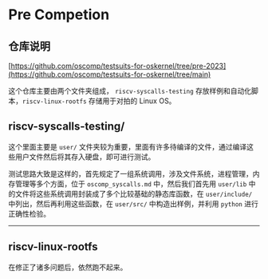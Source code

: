 # Pre Competion

## 仓库说明

[https://github.com/oscomp/testsuits-for-oskernel/tree/pre-2023](https://github.com/oscomp/testsuits-for-oskernel/tree/main) 

这个仓库主要由两个文件夹组成， `riscv-syscalls-testing` 存放样例和自动化脚本，`riscv-linux-rootfs` 存储用于对拍的 Linux OS。

## riscv-syscalls-testing/

这个里面主要是 `user/` 文件夹较为重要，里面有许多待编译的文件，通过编译这些用户文件然后将其存入硬盘，即可进行测试。

测试思路大致是这样的，首先规定了一组系统调用，涉及文件系统，进程管理，内存管理等多个方面，位于 `oscomp_syscalls.md` 中，然后我们首先用 `user/lib` 中的文件将这些系统调用封装成了多个比较基础的静态库函数，在 `user/include/` 中列出，然后再利用这些函数，在 `user/src/` 中构造出样例，并利用 `python` 进行正确性检验。

---

## riscv-linux-rootfs

在修正了诸多问题后，依然跑不起来。



